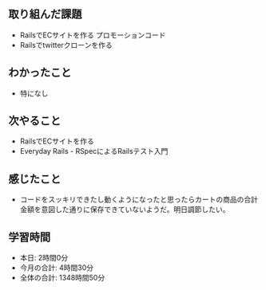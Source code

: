 ## 取り組んだ課題
- RailsでECサイトを作る プロモーションコード
- Railsでtwitterクローンを作る
## わかったこと
- 特になし
## 次やること
- RailsでECサイトを作る
- Everyday Rails - RSpecによるRailsテスト入門
## 感じたこと
-  コードをスッキリできたし動くようになったと思ったらカートの商品の合計金額を意図した通りに保存できていないようだ。明日調節したい。
## 学習時間
- 本日: 2時間0分
- 今月の合計: 4時間30分
- 全体の合計: 1348時間50分
